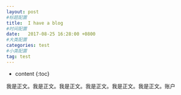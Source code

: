```yaml
---
layout: post
#标题配置
title:  I have a blog
#时间配置
date:   2017-08-25 16:28:00 +0800
#大类配置
categories: test
#小类配置
tag: test
---
```


* content
{:toc}


我是正文。我是正文。我是正文。我是正文。我是正文。我是正文。账户